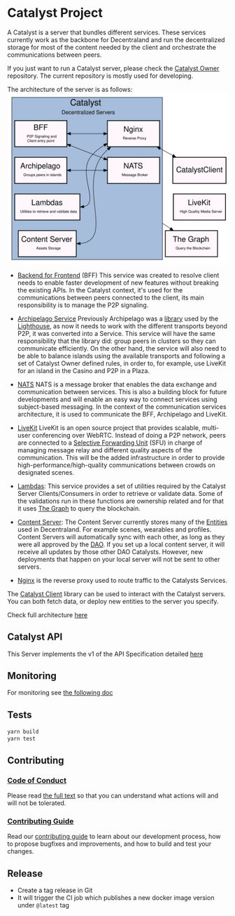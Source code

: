 # Catalyst Project

A Catalyst is a server that bundles different services. These services currently work as the backbone for Decentraland and run the decentralized storage for most of the content needed by the client and orchestrate the communications between peers.

If you just want to run a Catalyst server, please check the [Catalyst Owner](https://github.com/decentraland/catalyst-owner) repository. The current repository is mostly used for developing.

The architecture of the server is as follows:
![Server](architecture/architecture.svg)


- [Backend for Frontend](https://github.com/decentraland/explorer-bff) (BFF)
This service was created to resolve client needs to enable faster development of new features without breaking the existing APIs. In the Catalyst context, it's used for the communications between peers connected to the client, its main responsibility is to manage the P2P signaling.

- [Archipelago Service](https://github.com/decentraland/archipelago-service)
Previously Archipelago was a [library](https://github.com/decentraland/archipelago) used by the [Lighthouse](https://github.com/decentraland/lighthouse), as now it needs to work with the different transports beyond P2P, it was converted into a Service. This service will have the same responsibility that the library did: group peers in clusters so they can communicate efficiently. On the other hand, the service will also need to be able to balance islands using the available transports and following a set of Catalyst Owner defined rules, in order to, for example, use LiveKit for an island in the Casino and P2P in a Plaza.

- [NATS](https://nats.io/)
NATS is a message broker that enables the data exchange and communication between services. This is also a building block for future developments and will enable an easy way to connect services using subject-based messaging. In the context of the communication services architecture, it is used to communicate the BFF, Archipelago and LiveKit.

- [LiveKit](https://livekit.io/)
LiveKit is an open source project that provides scalable, multi-user conferencing over WebRTC. Instead of doing a P2P network, peers are connected to a [Selective Forwarding Unit](https://github.com/decentraland/comms3-livekit-transport) (SFU) in charge of managing message relay and different quality aspects of the communication. This will be the added infrastructure in order to provide high-performance/high-quality communications between crowds on designated scenes.

- [Lambdas](lambdas): This service provides a set of utilities required by the Catalyst Server Clients/Consumers in order to retrieve or validate data.
Some of the validations run in these functions are ownership related and for that it uses [The Graph](https://thegraph.com/hosted-service/subgraph/decentraland/collections-matic-mainnet) to query the blockchain.

- [Content Server](content): The Content Server currently stores many of the [Entities](https://github.com/decentraland/common-schemas/tree/main/src/platform) used in Decentraland. For example scenes, wearables and profiles. Content Servers will automatically sync with each other, as long as they were all approved by the [DAO](http://governance.decentraland.org/). If you set up a local content server, it will receive all updates by those other DAO Catalysts. However, new deployments that happen on your local server will not be sent to other servers.
- [Nginx](https://nginx.org/en/docs/) is the reverse proxy used to route traffic to the Catalysts Services.

The [Catalyst Client](https://github.com/decentraland/catalyst-client) library can be used to interact with the Catalyst servers. You can both fetch data, or deploy new entities to the server you specify.

Check full architecture [here](https://github.com/decentraland/architecture)

## Catalyst API

This Server implements the v1 of the API Specification detailed [here](https://github.com/decentraland/catalyst-api-specs)

## Monitoring

For monitoring see [the following doc](docs/MONITORING.md)

## Tests

```
yarn build
yarn test
```

## Contributing

### [Code of Conduct](https://github.com/decentraland/catalyst/blob/main/docs/CODE_OF_CONDUCT.md)

Please read [the full text](https://github.com/decentraland/catalyst/blob/main/docs/CODE_OF_CONDUCT.md) so that you can understand what actions will and will not be tolerated.

### [Contributing Guide](https://github.com/decentraland/catalyst/blob/main/docs/CONTRIBUTING.md)

Read our [contributing guide](https://github.com/decentraland/catalyst/blob/main/docs/CONTRIBUTING.md) to learn about our development process, how to propose bugfixes and improvements, and how to build and test your changes.

## Release

- Create a tag release in Git
- It will trigger the CI job which publishes a new docker image version under `@latest` tag
